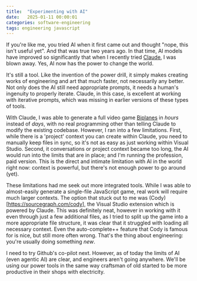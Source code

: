 ```yaml
---
title:  "Experimenting with AI"
date:   2025-01-11 00:00:01
categories: software-engineering
tags: engineering javascript
---
```

If you're like me, you tried AI when it first came out and thought "nope, this isn't useful yet". And that was true two years ago. In that time, AI models have improved so significantly that when I recently tried [Claude](https://claude.ai), I was blown away. Yes, AI now has the power to change the world.  

It's still a tool. Like the invention of the power drill, it simply makes creating works of engineering and art that much faster, not necessarily any better. Not only does the AI still need appropriate prompts, it needs a human's ingenuity to properly iterate. Claude, in this case, is excellent at working with iterative prompts, which was missing in earlier versions of these types of tools.  

With Claude, I was able to generate a full video game [Biplanes](https://github.com/rs-wilson/biplanes) in _hours_ instead of _days_, with no real programming other than telling Claude to modify the existing codebase. However, I ran into a few limitations. First, while there is a 'project' context you can create within Claude, you need to manually keep files in sync, so it's not as easy as just working within Visual Studio. Second, it conversations or project context became too long, the AI would run into the limits that are in place; and I'm running the profession, paid version. This is the direct and intimate limitation with AI in the world right now: context is powerful, but there's not enough power to go around (yet).

These limitations had me seek out more integrated tools. While I was able to almost-easily generate a single-file JavaScript game, real work will require much larger contexts. The option that stuck out to me was (Cody)[https://sourcegraph.com/cody], the Visual Studio extension which is powered by Claude. This was definitely neat, however in working with it even through just a few additional files, as I tried to split up the game into a more appropriate file structure, it was clear that it struggled with loading all necessary context. Even the auto-complete++ feature that Cody is famous for is nice, but still more often wrong. That's the thing about engineering: you're usually doing something _new_.

I need to try Github's co-pilot next. However, as of today the limits of AI (even agentic AI) are clear, and engineers aren't going anywhere. We'll be using our power tools in the same way craftsman of old started to be more productive in their shops with electricity.